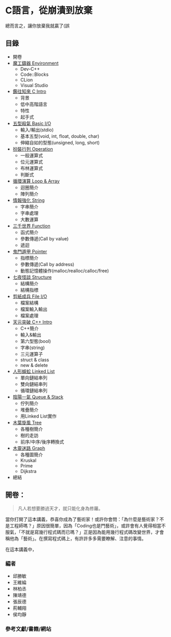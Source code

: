 # C語言，從崩潰到放棄
總而言之，讓你放棄我就贏了(誤

## 目錄
- 開卷
- [魔工鑄器 Environment](Ch0.md)
  - Dev-C++
  - Code::Blocks
  - CLion
  - Visual Studio
- [鑑往知來 C Intro](Ch1.md)
  - 背景
  - 低中高階語言
  - 特性
  - 起手式
- [五型殺氣 Basic I/O](Ch2.md)
  - 輸入/輸出(stdio)
  - 基本五型(void, int, float, double, char)
  - 伸縮自如的型態(unsigned, long, short)
- [扮裝行列 Operation](Ch3.md)
  - 一般運算式
  - 位元運算式
  - 布林運算式
  - 判斷式
- [循環演算 Loop & Array](Ch4.md)
  - 迴圈簡介
  - 陣列簡介
- [情報強化 String](Ch5.md)
  - 字串簡介
  - 字串處理
  - 大數運算
- [三千世界 Function](Ch6.md)
  - 函式簡介
  - 參數傳遞(Call by value)
  - 遞迴
- [鬼門遁甲 Pointer](Ch7.md)
  - 指標簡介
  - 參數傳遞(Call by address)
  - 動態記憶體操作(malloc/realloc/calloc/free)
- [七夜怪談 Structure](Ch8.md)
  - 結構簡介
  - 結構指標
- [剪紙成兵 File I/O](Ch9.md)
  - 檔案結構
  - 檔案輸入輸出
  - 檔案處理
- [天元突破 C++ Intro](Ch10.md)
  - C++簡介
  - 輸入&輸出
  - 第六型態(bool)
  - 字串(string)
  - 三元運算子
  - struct & class
  - new & delete
- [人形蜈蚣 Linked List](Ch11.md)
  - 單向鏈結串列
  - 雙向鏈結串列
  - 循環鏈結串列
- [陰陽一氣 Queue & Stack](Ch12.md)
  - 佇列簡介
  - 堆疊簡介
  - 用Linked List實作
- [木葉旋風 Tree](Ch13.md)
  - 各種樹簡介
  - 樹的走訪
  - 前序/中序/後序轉換式
- [木靈迷路 Graph](Ch14.md)
  - 各種圖簡介
  - Kruskal
  - Prime
  - Dijkstra
- 總結


## 開卷：
> 凡人若想要勝過天才，就只能化身為修羅。

當你打開了這本講義，恭喜你成為了藝術家！或許你會問：「為什麼是藝術家？不是工程師嗎？」原因很簡單，因為「Coding也是門藝術」，或許會有人覺得相當不服氣，「不就是寫幾行程式碼而已嗎？」正是因為能用幾行程式碼改變世界，才會稱他為「藝術」。在撰寫程式碼上，有許許多多需要瞭解、注意的事情。  

在這本講義中，



### 編者
- 邱勝敏
- 王維綸
- 林柏丞
- 陳靖德
- 張辰德
- 荊輔翔
- 侯均靜

### 參考文獻/書籍/網站
